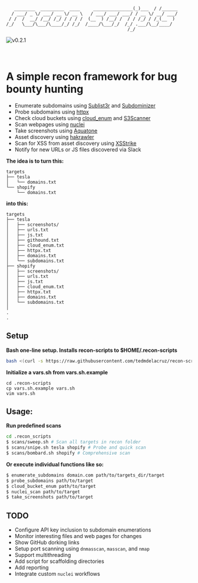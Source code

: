 ```
   ________  _________  ____     _______________(_)___  / /______
  / ___/ _ \/ ___/ __ \/ __ \   / ___/ ___/ ___/ / __ \/ __/ ___/
 / /  /  __/ /__/ /_/ / / / /  (__  ) /__/ /  / / /_/ / /_(__  ) 
/_/   \___/\___/\____/_/ /_/  /____/\___/_/  /_/ .___/\__/____/  
                                              /_/                
```

![v0.2.1](https://img.shields.io/badge/version-0.2.1-brightgreen?style=flat)
                                                                                                     
# A simple recon framework for bug bounty hunting

- Enumerate subdomains using [Sublist3r](https://github.com/aboul3la/Sublist3r) and [Subdominizer](https://github.com/nsonaniya2010/SubDomainizer)
- Probe subdomains using [httpx](https://github.com/projectdiscovery/httpx)
- Check cloud buckets using [cloud_enum](https://github.com/initstring/cloud_enum) and [S3Scanner](https://github.com/OWASP/Amass)
- Scan webpages using [nuclei](https://github.com/projectdiscovery/nuclei)
- Take screenshots using [Aquatone](https://github.com/michenriksen/aquatone)
- Asset discovery using [hakrawler](https://github.com/hakluke/hakrawler) 
- Scan for XSS from asset discovery using [XSStrike](https://github.com/s0md3v/XSStrike)
- Notify for new URLs or JS files discovered via Slack

**The idea is to turn this:**
```
targets
├── tesla
│   └── domains.txt
└── shopify
    └── domains.txt
```

**into this:**
```
targets
├── tesla
│   ├── screenshots/
│   ├── urls.txt
│   ├── js.txt
│   ├── githound.txt
│   ├── cloud_enum.txt
│   ├── httpx.txt
│   ├── domains.txt
│   └── subdomains.txt
├── shopify
│   ├── screenshots/
│   ├── urls.txt
│   ├── js.txt
│   ├── cloud_enum.txt
│   ├── httpx.txt
│   ├── domains.txt
│   └── subdomains.txt
│
.
.
```

## Setup

**Bash one-line setup. Installs recon-scripts to $HOME/.recon-scripts**
```sh
bash <(curl -s https://raw.githubusercontent.com/tedmdelacruz/recon-scripts/master/configure)
```

**Initialize a vars.sh from vars.sh.example**
```
cd .recon-scripts
cp vars.sh.example vars.sh
vim vars.sh
```

## Usage:
**Run predefined scans**
```sh
cd .recon_scripts
$ scans/sweep.sh # Scan all targets in recon folder
$ scans/snipe.sh tesla shopify # Probe and quick scan
$ scans/bombard.sh shopify # Comprehensive scan
```

**Or execute individual functions like so:**
```sh
$ enumerate_subdomains domain.com path/to/targets_dir/target
$ probe_subdomains path/to/target
$ cloud_bucket_enum path/to/target
$ nuclei_scan path/to/target
$ take_screenshots path/to/target
```

## TODO
- Configure API key inclusion to subdomain enumerations
- Monitor interesting files and web pages for changes
- Show GitHub dorking links
- Setup port scanning using `dnmasscan`, `masscan`, and `nmap`
- Support multithreading
- Add script for scaffolding directories
- Add reporting
- Integrate custom `nuclei` workflows
